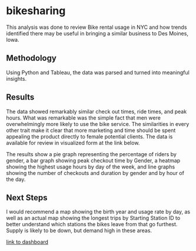 # bikesharing
This analysis was done to review Bike rental usage in NYC and how trends identified there may be useful in bringing a similar business to Des Moines, Iowa.

## Methodology
Using Python and Tableau, the data was parsed and turned into meaningful insights.

## Results
The data showed remarkably similar check out times, ride times, and peak hours. What was remarkable was the simple fact that men were overwhelmingly more likely to use the bike service. The similarities in every other trait make it clear that more marketing and time should be spent appealing the product directly to female potential clients. The data is available for review in visualized form at the link below.

The results show a pie graph representing the percentage of riders by gender, a bar graph showing peak checkout time by Gender, a heatmap showing the highest usage hours by day of the week, and line graphs showing the number of checkouts and duration by gender and by hour of the day.

## Next Steps
I would recommend a map showing the birth year and usage rate by day, as well as an actual map showing the longest trips by Starting Station ID to better understand which stations the bikes leave from that go furthest. Supply is likely to be down, but demand high in these areas.

[link to dashboard](https://public.tableau.com/app/profile/s6794/viz/CitiBikeChallengeDeliverable3/Story1?publish=yes)

